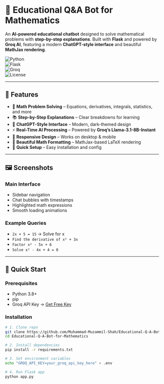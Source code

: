 # 🤖 Educational Q&A Bot for Mathematics  

An **AI-powered educational chatbot** designed to solve mathematical problems with **step-by-step explanations**. Built with **Flask** and powered by **Groq AI**, featuring a modern **ChatGPT-style interface** and beautiful **MathJax rendering**.  

![Python](https://img.shields.io/badge/Python-3.8+-blue.svg)  
![Flask](https://img.shields.io/badge/Flask-2.3.3-green.svg)  
![Groq](https://img.shields.io/badge/Groq-AI-orange.svg)  
![License](https://img.shields.io/badge/License-MIT-yellow.svg)  

---

## 🌟 Features  
- 🎯 **Math Problem Solving** – Equations, derivatives, integrals, statistics, and more  
- 📚 **Step-by-Step Explanations** – Clear breakdowns for learning  
- 🎨 **ChatGPT-Style Interface** – Modern, dark-themed design  
- ⚡ **Real-Time AI Processing** – Powered by **Groq’s Llama-3.1-8B-Instant**  
- 📱 **Responsive Design** – Works on desktop & mobile  
- 🔧 **Beautiful Math Formatting** – MathJax-based LaTeX rendering  
- 🚀 **Quick Setup** – Easy installation and config  

---

## 🖼️ Screenshots  

### Main Interface  
- Sidebar navigation  
- Chat bubbles with timestamps  
- Highlighted math expressions  
- Smooth loading animations  

### Example Queries  
- `2x + 5 = 15` → Solve for x  
- `Find the derivative of x² + 3x`  
- `Factor x² - 5x + 6`  
- `Solve x² - 4x + 4 = 0`  

---

## 🚀 Quick Start  

### Prerequisites  
- Python 3.8+  
- pip  
- Groq API Key → [Get Free Key](https://console.groq.com)  

### Installation  

```bash
# 1. Clone repo
git clone https://github.com/Muhammad-Muzammil-Shah/Educational-Q-A-Bot-for-Mathematics.git
cd Educational-Q-A-Bot-for-Mathematics

# 2. Install dependencies
pip install -r requirements.txt

# 3. Set environment variables
echo "GROQ_API_KEY=your_groq_api_key_here" > .env

# 4. Run Flask app
python app.py
